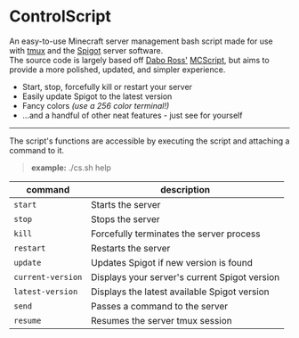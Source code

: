 ControlScript
=============
An easy-to-use Minecraft server management bash script made for use with [tmux](http://tmux.sourceforge.net/) and the [Spigot](http://spigotmc.org) server software.
<br>The source code is largely based off [Dabo Ross'](https://github.com/daboross) [MCScript](https://github.com/daboross/MCScript), but aims to provide a more polished, updated, and simpler experience.

* Start, stop, forcefully kill or restart your server
* Easily update Spigot to the latest version
* Fancy colors *(use a 256 color terminal!)*
* ...and a handful of other neat features - just see for yourself

----

The script's functions are accessible by executing the script and attaching a command to it.<br>
> **example:** ./cs.sh help

command | description
| ------------- |-------------|
`start` | Starts the server
`stop` | Stops the server
`kill` | Forcefully terminates the server process
`restart` | Restarts the server
`update` | Updates Spigot if new version is found
`current-version` | Displays your server's current Spigot version
`latest-version` | Displays the latest available Spigot version
`send` | Passes a command to the server
`resume` | Resumes the server tmux session
